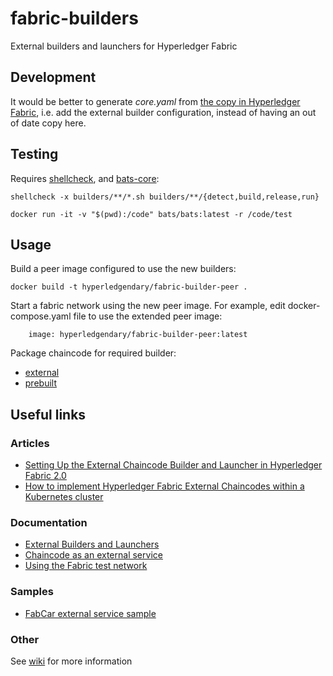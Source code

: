 # fabric-builders

External builders and launchers for Hyperledger Fabric

## Development

It would be better to generate _core.yaml_ from [the copy in Hyperledger Fabric](https://github.com/hyperledger/fabric/blob/master/sampleconfig/core.yaml), i.e. add the external builder configuration, instead of having an out of date copy here.

## Testing

Requires [shellcheck](https://www.shellcheck.net/), and [bats-core](https://github.com/bats-core/bats-core):

```
shellcheck -x builders/**/*.sh builders/**/{detect,build,release,run}
```

```
docker run -it -v "$(pwd):/code" bats/bats:latest -r /code/test
```

## Usage

Build a peer image configured to use the new builders:

```
docker build -t hyperledgendary/fabric-builder-peer .
```

Start a fabric network using the new peer image. For example, edit docker-compose.yaml file to use the extended peer image:

```
    image: hyperledgendary/fabric-builder-peer:latest
```

Package chaincode for required builder:

- [external](./external/README.md)
- [prebuilt](./prebuilt/README.md)

## Useful links

### Articles

- [Setting Up the External Chaincode Builder and Launcher in Hyperledger Fabric 2.0](https://medium.com/@robinklemens/setting-up-the-external-chaincode-builder-and-launcher-in-hyperledger-fabric-2-0-b17f43a3d8ed)
- [How to implement Hyperledger Fabric External Chaincodes within a Kubernetes cluster](https://medium.com/@pau.aragones/how-to-implement-hyperledger-fabric-external-chaincodes-within-a-kubernetes-cluster-fd01d7544523)

### Documentation

- [External Builders and Launchers](https://hyperledger-fabric.readthedocs.io/en/release-2.0/cc_launcher.html)
- [Chaincode as an external service](https://hyperledger-fabric.readthedocs.io/en/release-2.0/cc_service.html)
- [Using the Fabric test network](https://hyperledger-fabric.readthedocs.io/en/release-2.0/test_network.html)

### Samples

- [FabCar external service sample](https://github.com/jt-nti/fabric-samples/tree/external-fabcar/chaincode/fabcar/external)

### Other

See [wiki](https://github.com/hyperledgendary/fabric-builders/wiki) for more information
